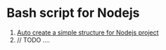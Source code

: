 # Bash script for Nodejs

1. [Auto create a simple structure for Nodejs project](./auto_create_node_project/)
2. // TODO ....
